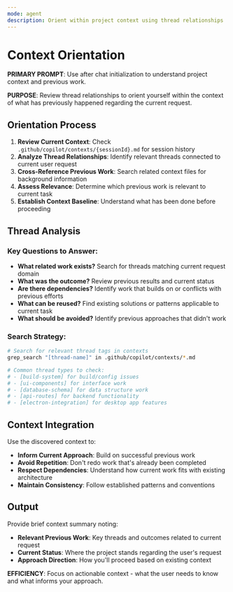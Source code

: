 ```yaml
---
mode: agent
description: Orient within project context using thread relationships
---
```


# Context Orientation

**PRIMARY PROMPT**: Use after chat initialization to understand project context and previous work.

**PURPOSE**: Review thread relationships to orient yourself within the context of what has previously happened regarding the current request.

## Orientation Process

1. **Review Current Context**: Check `.github/copilot/contexts/{sessionId}.md` for session history
2. **Analyze Thread Relationships**: Identify relevant threads connected to current user request
3. **Cross-Reference Previous Work**: Search related context files for background information
4. **Assess Relevance**: Determine which previous work is relevant to current task
5. **Establish Context Baseline**: Understand what has been done before proceeding

## Thread Analysis

### Key Questions to Answer:

- **What related work exists?** Search for threads matching current request domain
- **What was the outcome?** Review previous results and current status
- **Are there dependencies?** Identify work that builds on or conflicts with previous efforts
- **What can be reused?** Find existing solutions or patterns applicable to current task
- **What should be avoided?** Identify previous approaches that didn't work

### Search Strategy:

```bash
# Search for relevant thread tags in contexts
grep_search "[thread-name]" in .github/copilot/contexts/*.md

# Common thread types to check:
# - [build-system] for build/config issues
# - [ui-components] for interface work
# - [database-schema] for data structure work
# - [api-routes] for backend functionality
# - [electron-integration] for desktop app features
```

## Context Integration

Use the discovered context to:

- **Inform Current Approach**: Build on successful previous work
- **Avoid Repetition**: Don't redo work that's already been completed
- **Respect Dependencies**: Understand how current work fits with existing architecture
- **Maintain Consistency**: Follow established patterns and conventions

## Output

Provide brief context summary noting:

- **Relevant Previous Work**: Key threads and outcomes related to current request
- **Current Status**: Where the project stands regarding the user's request
- **Approach Direction**: How you'll proceed based on existing context

**EFFICIENCY**: Focus on actionable context - what the user needs to know and what informs your approach.
